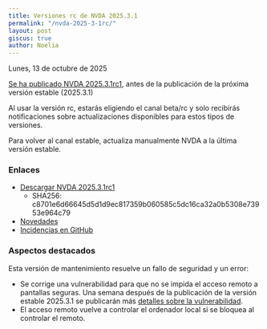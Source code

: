 ```yaml
---
title: Versiones rc de NVDA 2025.3.1
permalink: "/nvda-2025-3-1rc/"
layout: post
giscus: true
author: Noelia
---
```


<footer>Lunes, 13 de octubre de 2025</footer>

[Se ha publicado NVDA 2025.3.1rc1](https://www.nvaccess.org/post/nvda-2025-3-1rc1), antes de la publicación de la próxima versión estable (2025.3.1)

Al usar la versión rc, estarás eligiendo el canal beta/rc y solo recibirás notificaciones sobre actualizaciones disponibles para estos tipos de versiones.

Para volver al canal estable, actualiza manualmente NVDA a la última versión estable.

### Enlaces

- [Descargar NVDA 2025.3.1rc1](https://download.nvaccess.org/releases/2025.3.1rc1/nvda_2025.3.1rc1.exe)
  - SHA256: c8701e6d66645d5d1d9ec817359b060585c5dc16ca32a0b5308e73953e964c79
- [Novedades](https://www.nvaccess.org/files/nvda/releases/2025.3.1rc1/documentation/es/changes.html)
- [Incidencias en GitHub](https://github.com/nvaccess/nvda/issues)

### Aspectos destacados

Esta versión de mantenimiento resuelve un fallo de seguridad y un error:

- Se corrige una vulnerabilidad para que no se impida el acceso remoto a pantallas seguras. Una semana después de la publicación de la versión estable 2025.3.1 se publicarán más [detalles sobre la vulnerabilidad](https://github.com/nvaccess/nvda/security/advisories/GHSA-vr27-g5ph-xvq2).
- El acceso remoto vuelve a controlar el ordenador local si se bloquea al controlar el remoto.

